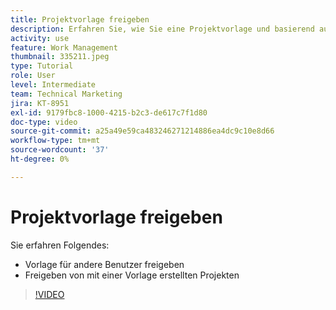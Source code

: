 ```yaml
---
title: Projektvorlage freigeben
description: Erfahren Sie, wie Sie eine Projektvorlage und basierend auf einer Vorlage erstellte Projekte freigeben können.
activity: use
feature: Work Management
thumbnail: 335211.jpeg
type: Tutorial
role: User
level: Intermediate
team: Technical Marketing
jira: KT-8951
exl-id: 9179fbc8-1000-4215-b2c3-de617c7f1d80
doc-type: video
source-git-commit: a25a49e59ca483246271214886ea4dc9c10e8d66
workflow-type: tm+mt
source-wordcount: '37'
ht-degree: 0%

---
```


# Projektvorlage freigeben

Sie erfahren Folgendes:

* Vorlage für andere Benutzer freigeben
* Freigeben von mit einer Vorlage erstellten Projekten

>[!VIDEO](https://video.tv.adobe.com/v/335211/?quality=12&learn=on)
